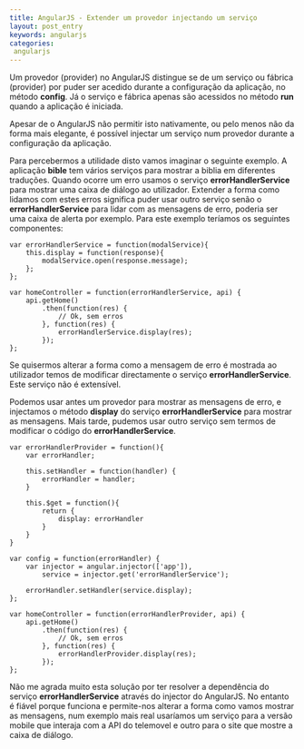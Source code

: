 ```yaml
---
title: AngularJS - Extender um provedor injectando um serviço
layout: post_entry
keywords: angularjs
categories:
 angularjs
---
```


Um provedor (provider) no AngularJS distingue se de um serviço ou fábrica (provider) por puder ser acedido durante a configuração da aplicação, no método **config**. Já o serviço e fábrica apenas são acessidos no método **run** quando a aplicação é iniciada.

Apesar de o AngularJS não permitir isto nativamente, ou pelo menos não da forma mais elegante, é possível injectar um serviço num provedor durante a configuração da aplicação. 

Para percebermos a utilidade disto vamos imaginar o seguinte exemplo. A aplicação **bible** tem vários serviços para mostrar a biblia em diferentes traduções. Quando ocorre um erro usamos o serviço **errorHandlerService** para mostrar uma caixa de diálogo ao utilizador. Extender a forma como lidamos com estes erros significa puder usar outro serviço senão o **errorHandlerService** para lidar com as mensagens de erro, poderia ser uma caixa de alerta por exemplo. Para este exemplo teríamos os seguintes componentes:

	var errorHandlerService = function(modalService){
		this.display = function(response){
			modalService.open(response.message);
		};
	};

	var homeController = function(errorHandlerService, api) {
		api.getHome()
			.then(function(res) {
				// Ok, sem erros
			}, function(res) {
				errorHandlerService.display(res);
			});
	};


Se quisermos alterar a forma como a mensagem de erro é mostrada ao utilizador temos de modificar directamente o serviço **errorHandlerService**. Este serviço não é extensível.

Podemos usar antes um provedor para mostrar as mensagens de erro, e injectamos o método **display** do serviço **errorHandlerService** para mostrar as mensagens. Mais tarde, pudemos usar outro serviço sem termos de modificar o código do **errorHandlerService**.

	var errorHandlerProvider = function(){
		var errorHandler;

		this.setHandler = function(handler) {
			errorHandler = handler;
		}

		this.$get = function(){
			return {
				display: errorHandler
			}
		}
	}

	var config = function(errorHandler) {
		var injector = angular.injector(['app']),
			service = injector.get('errorHandlerService');

		errorHandler.setHandler(service.display);
	};

	var homeController = function(errorHandlerProvider, api) {
		api.getHome()
			.then(function(res) {
				// Ok, sem erros
			}, function(res) {
				errorHandlerProvider.display(res);
			});
	};

Não me agrada muito esta solução por ter resolver a dependência do serviço **errorHandlerService** através do injector do AngularJS. No entanto é fiável porque funciona e permite-nos alterar a forma como vamos mostrar as mensagens, num exemplo mais real usaríamos um serviço para a versão mobile que interaja com a API do telemovel e outro para o site que mostre a caixa de diálogo.